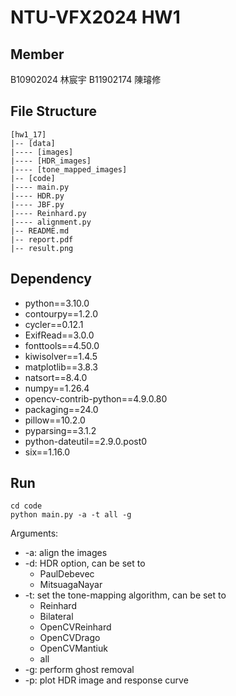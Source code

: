 # NTU-VFX2024 HW1

## Member
B10902024 林宸宇
B11902174 陳璿修

## File Structure
```
[hw1_17]
|-- [data]
|---- [images]
|---- [HDR_images]
|---- [tone_mapped_images]
|-- [code]
|---- main.py
|---- HDR.py
|---- JBF.py
|---- Reinhard.py
|---- alignment.py
|-- README.md
|-- report.pdf
|-- result.png
```

## Dependency
- python==3.10.0
- contourpy==1.2.0
- cycler==0.12.1
- ExifRead==3.0.0
- fonttools==4.50.0
- kiwisolver==1.4.5
- matplotlib==3.8.3
- natsort==8.4.0
- numpy==1.26.4
- opencv-contrib-python==4.9.0.80
- packaging==24.0
- pillow==10.2.0
- pyparsing==3.1.2
- python-dateutil==2.9.0.post0
- six==1.16.0

## Run
```
cd code
python main.py -a -t all -g
```
Arguments:
- \-a: align the images
- \-d: HDR option, can be set to
	- PaulDebevec
	- MitsuagaNayar
- \-t: set the tone-mapping algorithm, can be set to
	- Reinhard
	- Bilateral
	- OpenCVReinhard
	- OpenCVDrago
	- OpenCVMantiuk
	- all
- \-g: perform ghost removal
- \-p: plot HDR image and response curve 

